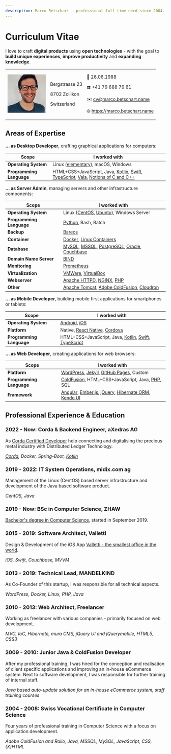 ```yaml
---
description: Marco Betschart - professional full-time nerd since 2004.
---
```


# Curriculum Vitae

I love to craft **digital products** using **open technologies** - with the goal to **build unique experiences**, **improve productivity** and **expanding knowledge**.

|                                                                          |                                                             |                                                                                                                                                                      |
| ------------------------------------------------------------------------ | ----------------------------------------------------------- | -------------------------------------------------------------------------------------------------------------------------------------------------------------------- |
| ![Portrait of Marco Betschart](.gitbook/assets/marco-betschart-120.jpeg) | <p>Bergstrasse 23</p><p>8702 Zollikon</p><p>Switzerland</p> | <p>🎂 26.06.1988</p><p>☎️ +41 79 688 79 61</p><p>✉️ cv@marco.betschart.name</p><p>🌐 <a href="https://www.marco.betschart.name">https://marco.betschart.name</a></p> |

## Areas of Expertise

**… as Desktop Developer**, crafting graphical applications for computers:

| Scope                    | I worked with                                                                                                                                                                                                                                             |
| ------------------------ | --------------------------------------------------------------------------------------------------------------------------------------------------------------------------------------------------------------------------------------------------------- |
| **Operating System**     | Linux ([elementary](https://elementary.io/)), macOS, Windows                                                                                                                                                                                              |
| **Programming Language** | HTML+CSS+JavaScript, Java, [Kotlin](https://kotlinlang.org/), [Swift](https://www.apple.com/swift/), [TypeScript](https://www.typescriptlang.org/), [Vala](https://wiki.gnome.org/Projects/Vala), [Notions of C and C++](blog/2021-04-27-dipping-elementary-os-toes-into-virtual-reality.md) |

**… as Server Admin**, managing servers and other infrastructure components:

| Scope                    | I worked with                                                                                                                                                                                                                |
| ------------------------ | ---------------------------------------------------------------------------------------------------------------------------------------------------------------------------------------------------------------------------- |
| **Operating System**     | Linux ([CentOS](https://www.centos.org/), [Ubuntu](https://ubuntu.com/)), Windows Server                                                                                                                                     |
| **Programming Language** | [Python](https://www.python.org/), Bash, Batch                                                                                                                                                                               |
| **Backup**               | [Bareos](https://www.bareos.org)                                                                                                                                                                                             |
| **Container**            | [Docker](https://www.docker.com/), [Linux Containers](https://linuxcontainers.org/)                                                                                                                                          |
| **Database**             | [MySQL](https://www.mysql.com/), [MSSQL](https://www.microsoft.com/sql-server/), [PostgreSQL](https://www.postgresql.org/), [Oracle](https://www.oracle.com/database/technologies/), [Couchbase](https://www.couchbase.com/) |
| **Domain Name Server**   | [BIND](https://www.isc.org/bind/)                                                                                                                                                                                            |
| **Monitoring**           | [Prometheus](https://prometheus.io/)                                                                                                                                                                                         |
| **Virtualization**       | [VMWare](https://www.vmware.com/), [VirtualBox](https://www.virtualbox.org/)                                                                                                                                                 |
| **Webserver**            | [Apache HTTPD](http://httpd.apache.org/), [NGINX](https://nginx.org), [PHP](https://www.php.net/)                                                                                                                            |
| **Other**                | [Apache Tomcat](http://tomcat.apache.org/), [Adobe ColdFusion](https://coldfusion.adobe.com/), [Cloudron](https://www.cloudron.io/)                                                                                          |

**… as Mobile Developer**, building mobile first applications for smartphones or tablets:

| Scope                    | I worked with                                                                                                   |
| ------------------------ | --------------------------------------------------------------------------------------------------------------- |
| **Operating System**     | [Android](https://www.android.com/), [iOS](https://www.apple.com/ios)                                           |
| **Platform**             | Native, [React Native](https://reactnative.dev/), [Cordova](https://cordova.apache.org/)                        |
| **Programming Language** | HTML+CSS+JavaScript, Java, [Kotlin](https://kotlinlang.org/), [Swift](https://www.apple.com/swift/), [TypeScript](https://www.typescriptlang.org/) |

**… as Web Developer**, creating applications for web browsers:

| Scope                    | I worked with                                                                                                                                                                              |
| ------------------------ | ------------------------------------------------------------------------------------------------------------------------------------------------------------------------------------------ |
| **Platform**             | [WordPress](https://wordpress.org/), [Jekyll](https://jekyllrb.com/), [GitHub Pages](https://pages.github.com/), Custom                                                                    |
| **Programming Language** | [ColdFusion](https://coldfusion.adobe.com/), HTML+CSS+JavaScript, Java, [PHP](https://www.php.net/), SQL                                                                                   |
| **Framework**            | [Angular](https://angular.io/), [Ember.js](https://emberjs.com/), [jQuery](https://jquery.com/), [Hibernate ORM](https://hibernate.org/orm/), [Kendo UI](https://www.telerik.com/kendo-ui) |

## Professional Experience & Education

### 2022 - Now: Corda & Backend Engineer, aXedras AG

As [Corda Certified Developer](https://www.credly.com/badges/cc11d1b5-0c0a-4bd6-8a36-2c590ce38273/public_url) help connecting and digitalising the precious metal industry with Distributed Ledger Technology.

_[Corda](https://www.r3.com/products/corda/), Docker, Spring-Boot, [Kotlin](https://kotlinlang.org/)_

### 2019 - 2022: IT System Operations, midix.com ag

Management of the Linux (CentOS) based server infrastructure and development of the Java based software product.

_CentOS, Java_

### 2019 - Now: BSc in Computer Science, ZHAW

[Bachelor's degree in Computer Science](projects/bachelors-degree-in-computer-science.md), started in September 2019.

### 2015 - 2019: Software Architect, Valletti

Design & Development of the iOS App [Valletti - the smallest office in the world](https://valletti.ch/).

_iOS, Swift, Couchbase, MVVM_

### 2013 - 2019: Technical Lead, MANDELKIND

As Co-Founder of this startup, I was responsible for all technical aspects.

_WordPress, Docker, Linux, PHP, Java_

### 2010 - 2013: Web Architect, Freelancer

Working as freelancer with various companies - primarily focused on web development.

_MVC, IoC, Hibernate, mura CMS, jQuery UI and jQuerymobile, HTML5, CSS3_

### 2009 - 2010: Junior Java & ColdFusion Developer

After my professional training, I was hired for the conception and realisation of client specific applications and improving an in-house eCommerce system. Next to software development, I was responsible for further training of internal staff.

_Java based auto-update solution for an in-house eCommerce system, staff training courses_

### 2004 - 2008: Swiss Vocational Certificate in Computer Science

Four years of professional training in Computer Science with a focus on application development.

_Adobe ColdFusion and Railo, Java, MSSQL, MySQL, JavaScript, CSS, (X)HTML_

